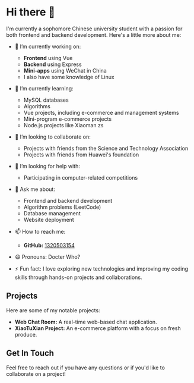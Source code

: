 # Hi there 👋

I'm currently a sophomore Chinese university student with a passion for both frontend and backend development. Here's a little more about me:

- 🔭 I’m currently working on:
  - **Frontend** using Vue
  - **Backend** using Express
  - **Mini-apps** using WeChat in China
  - I also have some knowledge of Linux

- 🌱 I’m currently learning:
  - MySQL databases
  - Algorithms
  - Vue projects, including e-commerce and management systems
  - Mini-program e-commerce projects
  - Node.js projects like Xiaoman zs

- 👯 I’m looking to collaborate on:
  - Projects with friends from the Science and Technology Association
  - Projects with friends from Huawei's foundation

- 🤔 I’m looking for help with:
  - Participating in computer-related competitions

- 💬 Ask me about:
  - Frontend and backend development
  - Algorithm problems (LeetCode)
  - Database management
  - Website deployment

- 📫 How to reach me:
  - **GitHub:** [1320503154](https://github.com/1320503154)

- 😄 Pronouns: Docter Who?

- ⚡ Fun fact: I love exploring new technologies and improving my coding skills through hands-on projects and collaborations.

## Projects
Here are some of my notable projects:
- **Web Chat Room:** A real-time web-based chat application.
- **XiaoTuXian Project:** An e-commerce platform with a focus on fresh produce.

## Get In Touch
Feel free to reach out if you have any questions or if you'd like to collaborate on a project!

